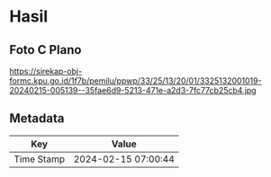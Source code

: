 # Hasil

## Foto C Plano

https://sirekap-obj-formc.kpu.go.id/1f7b/pemilu/ppwp/33/25/13/20/01/3325132001019-20240215-005139--35fae6d9-5213-471e-a2d3-7fc77cb25cb4.jpg


## Metadata

| Key        | Value               |
| ---------- | ------------------- |
| Time Stamp | 2024-02-15 07:00:44 |



